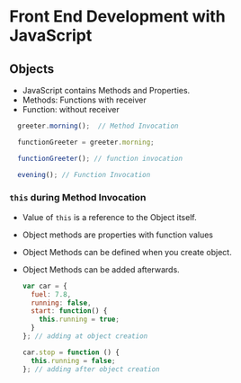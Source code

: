 # Front End Development with JavaScript

## Objects
- JavaScript contains Methods and Properties.
- Methods: Functions with receiver
- Function: without receiver

```Javascript
  greeter.morning();  // Method Invocation

  functionGreeter = greeter.morning;

  functionGreeter(); // function invocation

  evening(); // Function Invocation
```

### `this` during Method Invocation

- Value of `this` is a reference to the Object itself.
- Object methods are properties with function values
- Object Methods can be defined when you create object.
- Object Methods can be added afterwards.

    ```javascript
   var car = {
      fuel: 7.8,
      running: false,
      start: function() {
        this.running = true;
      }
   }; // adding at object creation

   car.stop = function () {
      this.running = false;
   }; // adding after object creation

    ```
